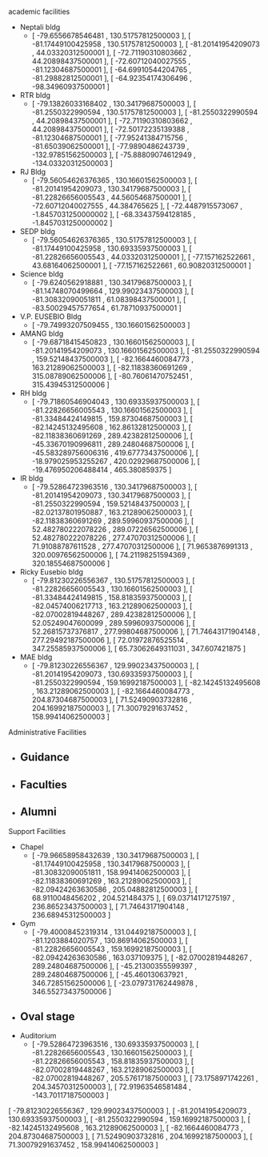 academic facilities
- Neptali bldg
   - [ -79.6556678546481 , 130.51757812500003 ], [ -81.17449100425958 , 130.51757812500003 ], [ -81.20141954209073 , 44.03320312500001 ], [ -72.71190310803662 , 44.20898437500001 ], [ -72.60712040027555 , -81.12304687500001 ], [ -64.69910544204765 , -81.29882812500001 ], [ -64.92354174306496 , -98.34960937500001 ]
- RTR bldg
   - [ -79.13826033168402 , 130.34179687500003 ], [ -81.2550322990594 , 130.51757812500003 ], [ -81.2550322990594 , 44.20898437500001 ], [ -72.71190310803662 , 44.20898437500001 ], [ -72.50172235139388 , -81.12304687500001 ], [ -77.95241384715756 , -81.65039062500001 ], [ -77.9890486243739 , -132.97851562500003 ], [ -75.88809074612949 , -134.03320312500003 ]
- RJ Bldg
   - [ -79.56054626376365 , 130.16601562500003 ], [ -81.20141954209073 , 130.34179687500003 ], [ -81.22826656005543 , 44.56054687500001 ], [ -72.60712040027555 , 44.384765625 ], [ -72.4487915573067 , -1.8457031250000002 ], [ -68.33437594128185 , -1.8457031250000002 ]
- SEDP bldg
   - [ -79.56054626376365 , 130.51757812500003 ], [ -81.17449100425958 , 130.69335937500003 ], [ -81.22826656005543 , 44.03320312500001 ], [ -77.157162522661 , 43.68164062500001 ], [ -77.157162522661 , 60.90820312500001 ]
- Science bldg
   - [ -79.6240562918881 , 130.34179687500003 ], [ -81.14748070499664 , 129.99023437500003 ], [ -81.30832090051811 , 61.08398437500001 ], [ -83.50029457577654 , 61.78710937500001 ]
- V.P. EUSEBIO Bldg
   - [ -79.74993207509455 , 130.16601562500003 ]
- AMANG bldg
   - [ -79.68718415450823 , 130.16601562500003 ], [ -81.20141954209073 , 130.16601562500003 ], [ -81.2550322990594 , 159.52148437500003 ], [ -82.1664460084773 , 163.21289062500003 ], [ -82.11838360691269 , 315.08789062500006 ], [ -80.76061470752451 , 315.43945312500006 ]
- RH bldg
   - [ -79.71860546904043 , 130.69335937500003 ], [ -81.22826656005543 , 130.16601562500003 ], [ -81.33484424149815 , 159.87304687500003 ], [ -82.14245132495608 , 162.86132812500003 ], [ -82.11838360691269 , 289.42382812500006 ], [ -45.33670190996811 , 289.24804687500006 ], [ -45.583289756006316 , 419.67773437500006 ], [ -18.979025953255267 , 420.02929687500006 ], [ -19.476950206488414 , 465.380859375 ]
- IR bldg
   - [ -79.52864723963516 , 130.34179687500003 ], [ -81.20141954209073 , 130.34179687500003 ], [ -81.2550322990594 , 159.52148437500003 ], [ -82.02137801950887 , 163.21289062500003 ], [ -82.11838360691269 , 289.59960937500006 ], [ 52.482780222078226 , 289.07226562500006 ], [ 52.482780222078226 , 277.47070312500006 ], [ 71.91088787611528 , 277.47070312500006 ], [ 71.9653876991313 , 320.00976562500006 ], [ 74.21198251594369 , 320.18554687500006 ]
- Ricky Eusebio bldg
   - [ -79.81230226556367 , 130.51757812500003 ], [ -81.22826656005543 , 130.16601562500003 ], [ -81.33484424149815 , 158.81835937500003 ], [ -82.04574006217713 , 163.21289062500003 ], [ -82.07002819448267 , 289.42382812500006 ], [ 52.05249047600099 , 289.59960937500006 ], [ 52.26815737376817 , 277.99804687500006 ], [ 71.74643171904148 , 277.29492187500006 ], [ 72.01972876525514 , 347.25585937500006 ], [ 65.73062649311031 , 347.607421875 ]
- MAE bldg
   - [ -79.81230226556367 , 129.99023437500003 ], [ -81.20141954209073 , 130.69335937500003 ], [ -81.2550322990594 , 159.16992187500003 ], [ -82.14245132495608 , 163.21289062500003 ], [ -82.1664460084773 , 204.87304687500003 ], [ 71.52490903732816 , 204.16992187500003 ], [ 71.30079291637452 , 158.99414062500003 ]

Administrative Facilities 
- Guidance
   - 
- Faculties
   - 
- Alumni
   - 

Support Facilities
- Chapel
   - [ -79.96658958432639 , 130.34179687500003 ], [ -81.17449100425958 , 130.34179687500003 ], [ -81.30832090051811 , 158.99414062500003 ], [ -82.11838360691269 , 163.21289062500003 ], [ -82.09424263630586 , 205.04882812500003 ], [ 68.9110048456202 , 204.521484375 ], [ 69.03714171275197 , 236.86523437500003 ], [ 71.74643171904148 , 236.68945312500003 ]
- Gym
   - [ -79.40008452319314 , 131.04492187500003 ], [ -81.1203884020757 , 130.86914062500003 ], [ -81.22826656005543 , 159.16992187500003 ], [ -82.09424263630586 , 163.037109375 ], [ -82.07002819448267 , 289.24804687500006 ], [ -45.21300355599397 , 289.24804687500006 ], [ -45.460130637921 , 346.72851562500006 ], [ -23.079731762449878 , 346.55273437500006 ]
- Oval stage
   - 
- Auditorium
   - [ -79.52864723963516 , 130.69335937500003 ], [ -81.22826656005543 , 130.16601562500003 ], [ -81.22826656005543 , 158.81835937500003 ], [ -82.07002819448267 , 163.21289062500003 ], [ -82.07002819448267 , 205.57617187500003 ], [ 73.1758971742261 , 204.34570312500003 ], [ 72.91963546581484 , -143.70117187500003 ]





[ -79.81230226556367 , 129.99023437500003 ],
[ -81.20141954209073 , 130.69335937500003 ],
[ -81.2550322990594 , 159.16992187500003 ],
[ -82.14245132495608 , 163.21289062500003 ],
[ -82.1664460084773 , 204.87304687500003 ],
[ 71.52490903732816 , 204.16992187500003 ],
[ 71.30079291637452 , 158.99414062500003 ]
